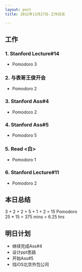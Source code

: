 ```yaml
---
layout: post
title: 2012年11月27日-工作日志  

---
```


  
## 工作

### 1. Stanford Lecture#14     
-  Pomodoro 3   

### 2. 与表哥王俊开会
-  Pomodoro 2   

### 3. Stanford Ass#4
-  Pomodoro 2   
  
### 4. Stanford Ass#5  
-  Pomodoro 5   
  
### 5. Read <白>  
-  Pomodoro 1  
  
### 6. Stanford Lecture#11  
-  Pomodoro 2  
  

## 本日总结    

3 + 2 + 2 + 5 + 1 + 2 = 15 Pomodoro    
25 * 15 = 375 mins = 6.25 hrs  
  
## 明日计划    
  
- 继续完成Ass#4
- 设计ppt思路
- 开始Ass#5
- 找iOS北京外包公司







  

    
